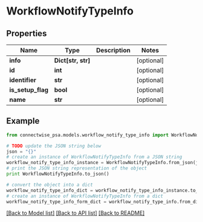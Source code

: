 # WorkflowNotifyTypeInfo


## Properties
Name | Type | Description | Notes
------------ | ------------- | ------------- | -------------
**info** | **Dict[str, str]** |  | [optional] 
**id** | **int** |  | [optional] 
**identifier** | **str** |  | [optional] 
**is_setup_flag** | **bool** |  | [optional] 
**name** | **str** |  | [optional] 

## Example

```python
from connectwise_psa.models.workflow_notify_type_info import WorkflowNotifyTypeInfo

# TODO update the JSON string below
json = "{}"
# create an instance of WorkflowNotifyTypeInfo from a JSON string
workflow_notify_type_info_instance = WorkflowNotifyTypeInfo.from_json(json)
# print the JSON string representation of the object
print WorkflowNotifyTypeInfo.to_json()

# convert the object into a dict
workflow_notify_type_info_dict = workflow_notify_type_info_instance.to_dict()
# create an instance of WorkflowNotifyTypeInfo from a dict
workflow_notify_type_info_form_dict = workflow_notify_type_info.from_dict(workflow_notify_type_info_dict)
```
[[Back to Model list]](../README.md#documentation-for-models) [[Back to API list]](../README.md#documentation-for-api-endpoints) [[Back to README]](../README.md)


